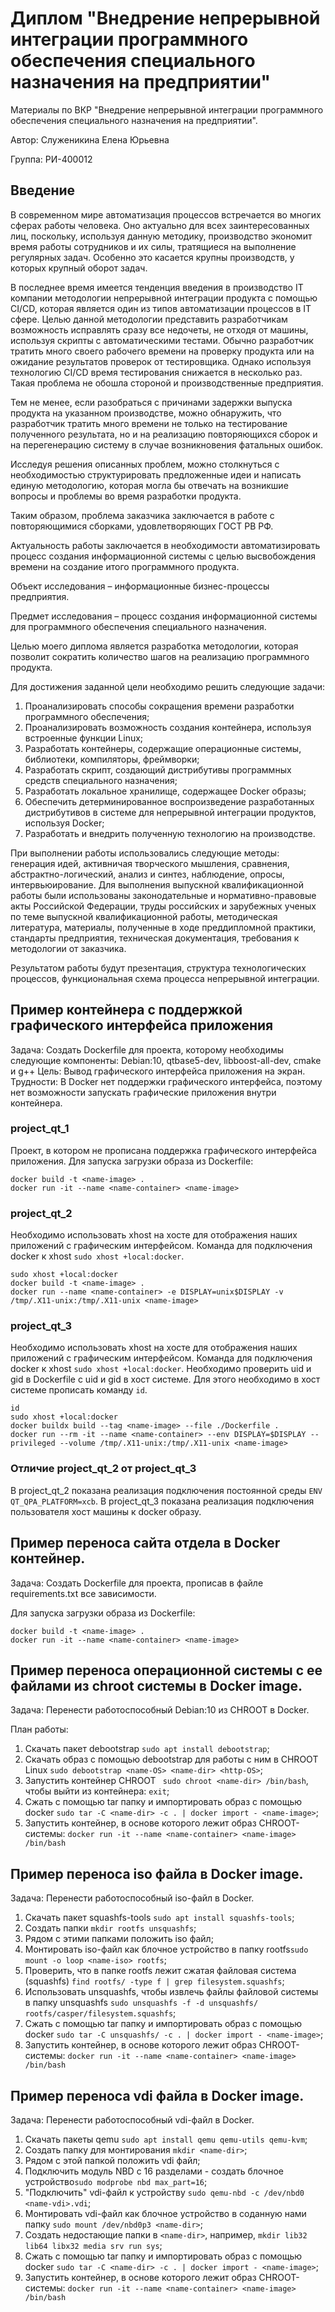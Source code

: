 # Диплом "Внедрение непрерывной интеграции программного обеспечения специального назначения на предприятии"
Материалы по ВКР "Внедрение непрерывной интеграции программного обеспечения специального назначения на предприятии". 

Автор: Служеникина Елена Юрьевна 

Группа: РИ-400012

## Введение
В современном мире автоматизация процессов встречается во многих сферах работы человека. Оно актуально для всех заинтересованных лиц, поскольку, используя данную методику, производство экономит время работы сотрудников и их силы, тратящиеся на выполнение регулярных задач. Особенно это касается крупны производств, у которых крупный оборот задач.

В последнее время имеется тенденция введения в производство IT компании методологии непрерывной интеграции продукта с помощью CI/CD, которая является один из типов автоматизации процессов в IT сфере. Целью данной методологии представить разработчикам возможность исправлять сразу все недочеты, не отходя от машины, используя скрипты с автоматическими тестами. Обычно разработчик тратить много своего рабочего времени на проверку продукта или на ожидание результатов проверок от тестировщика. Однако используя технологию CI/CD время тестирования снижается в несколько раз. Такая проблема не обошла стороной и производственные предприятия.

Тем не менее, если разобраться с причинами задержки выпуска продукта на указанном производстве, можно обнаружить, что разработчик тратить много времени не только на тестирование полученного результата, но и на реализацию повторяющихся сборок и на перегенерацию систему в случае возникновения фатальных ошибок.

Исследуя решения описанных проблем, можно столкнуться с необходимостью структурировать предложенные идеи и написать единую методологию, которая могла бы отвечать на возникшие вопросы и проблемы во время разработки продукта.

Таким образом, проблема заказчика заключается в работе с повторяющимися сборками, удовлетворяющих ГОСТ РВ РФ.

Актуальность работы заключается в необходимости автоматизировать процесс создания информационной системы с целью высвобождения времени на создание итого программного продукта.

Объект исследования – информационные бизнес-процессы предприятия.

Предмет исследования – процесс создания информационной системы для программного обеспечения специального назначения.

Целью моего диплома является разработка методологии, которая позволит сократить количество шагов на реализацию программного продукта.

Для достижения заданной цели необходимо решить следующие задачи:
1. Проанализировать способы сокращения времени разработки программного обеспечения;
2. Проанализировать возможность создания контейнера, используя встроенные функции Linux;
3. Разработать контейнеры, содержащие операционные системы, библиотеки, компиляторы, фреймворки;
4. Разработать скрипт, создающий дистрибутивы программных средств специального назначения;
5. Разработать локальное хранилище, содержащее Docker образы;
6. Обеспечить детерминированное воспроизведение разработанных дистрибутивов в системе для непрерывной интеграции продуктов, используя Docker;
7. Разработать и внедрить полученную технологию на производстве.

При выполнении работы использовались следующие методы: генерация идей, активничая творческого мышления, сравнения, абстрактно-логический, анализ и синтез, наблюдение, опросы, интервьюирование.
Для выполнения выпускной квалификационной работы были использованы законодательные и нормативно-правовые акты Российской Федерации, труды российских и зарубежных ученых по теме выпускной квалификационной работы, методическая литература, материалы, полученные в ходе преддипломной практики, стандарты предприятия, техническая документация, требования к методологии от заказчика.

Результатом работы будут презентация, структура технологических процессов, функциональная схема процесса непрерывной интеграции.

## Пример контейнера с поддержкой графического интерфейса приложения 
Задача:
	Создать Dockerfile для проекта, которому необходимы следующие компоненты: Debian:10, qtbase5-dev, libboost-all-dev, cmake и g++
Цель:
	Вывод графического интерфейса приложения на экран.
Трудности:
	В Docker нет поддержки графического интерфейса, поэтому нет возможности запускать графические приложения внутри контейнера.

### project_qt_1
Проект, в котором не прописана поддержка графического интерфейса приложения.
Для запуска загрузки образа из Dockerfile:
```
docker build -t <name-image> .
docker run -it --name <name-container> <name-image>
```
### project_qt_2
Необходимо использовать xhost на хосте для отображения наших приложений с графическим интерфейсом. Команда для подключения docker к xhost ```sudo xhost +local:docker```.
```
sudo xhost +local:docker
docker build -t <name-image> .
docker run --name <name-container> -e DISPLAY=unix$DISPLAY -v /tmp/.X11-unix:/tmp/.X11-unix <name-image>
```
### project_qt_3
Необходимо использовать xhost на хосте для отображения наших приложений с графическим интерфейсом. Команда для подключения docker к xhost ```sudo xhost +local:docker```.
Необходимо проверить uid и gid в Dockerfile с uid и gid в хост системе. Для этого необходимо в хост системе прописать команду ```id```.
```
id
sudo xhost +local:docker
docker buildx build --tag <name-image> --file ./Dockerfile .
docker run --rm -it --name <name-container> --env DISPLAY=$DISPLAY --privileged --volume /tmp/.X11-unix:/tmp/.X11-unix <name-image>
```
### Отличие project_qt_2 от project_qt_3
В project_qt_2 показана реализация подключения постоянной среды ```ENV QT_QPA_PLATFORM=xcb```.
В project_qt_3 показана реализация подключения пользователя хост машины к docker образу.

## Пример переноса сайта отдела в Docker контейнер.
Задача:
Создать Dockerfile для проекта,  прописав в файле requirements.txt все зависимости. 

Для запуска загрузки образа из Dockerfile:
```
docker build -t <name-image> .
docker run -it --name <name-container> <name-image>
```

## Пример переноса операционной системы с ее файлами из chroot системы в Docker image.
Задача:
Перенести работоспособный Debian:10 из CHROOT в Docker. 

План работы:
1. Скачать пакет debootstrap ``` sudo apt install debootstrap ```;
2. Скачать образ с помощью debootstrap для работы с ним в CHROOT Linux ``` sudo debootstrap <name-OS> <name-dir> <http-OS> ```;
3. Запустить контейнер CHROOT ``` sudo chroot <name-dir> /bin/bash```, чтобы выйти из контейнера: ```exit```;
4. Cжать с помощью tar папку и импортировать образ с помощью docker ```sudo tar -C <name-dir> -c . | docker import - <name-image>```;
5. Запустить контейнер, в основе которого лежит образ CHROOT-системы: ```docker run -it --name <name-container> <name-image> /bin/bash```

## Пример переноса iso файла в Docker image.
Задача:
Перенести работоспособный  iso-файл в Docker. 

1. Скачать пакет squashfs-tools ```sudo apt install squashfs-tools```;
2. Создать папки ```mkdir rootfs unsquashfs```;
3. Рядом с этими папками положить iso файл;
4. Монтировать iso-файл как блочное устройство в папку rootfs```sudo mount -o loop <name-iso> rootfs```;
5. Проверить, что в папке rootfs лежит сжатая файловая система (squashfs) ```find rootfs/ -type f | grep filesystem.squashfs```;
6. Использовать unsquashfs, чтобы извлечь файлы файловой системы в папку unsquashfs ```sudo unsquashfs -f -d unsquashfs/ rootfs/casper/filesystem.squashfs```;
7. Cжать с помощью tar папку и импортировать образ с помощью docker ```sudo tar -C unsquashfs/ -c . | docker import - <name-image>```;
8. Запустить контейнер, в основе которого лежит образ CHROOT-системы: ```docker run -it --name <name-container> <name-image> /bin/bash```


## Пример переноса vdi файла в Docker image.
Задача:
Перенести работоспособный  vdi-файл в Docker. 

1. Скачать пакеты qemu ```sudo apt install qemu qemu-utils qemu-kvm```;
2. Создать папку для монтирования ```mkdir <name-dir>```;
3. Рядом с этой папкой положить vdi файл;
4. Подключить модуль NBD c 16 разделами - создать блочное устройство```sudo modprobe nbd max_part=16```;
5.  "Подключить" vdi-файл к устройству ```sudo qemu-nbd -c /dev/nbd0 <name-vdi>.vdi```;
6.  Монтировать vdi-файл как блочное устройство в соданную нами папку ```sudo mount /dev/nbd0p3 <name-dir>```;
7. Создать недостающие папки в ```<name-dir>```, например, ```mkdir lib32 lib64 libx32 media srv run sys```;
8. Cжать с помощью tar папку и импортировать образ с помощью docker ```sudo tar -C <name-dir> -c . | docker import - <name-image>```;
9. Запустить контейнер, в основе которого лежит образ CHROOT-системы: ```docker run -it --name <name-container> <name-image> /bin/bash```
